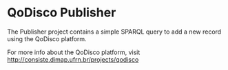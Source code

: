 # QoDisco Publisher

The Publisher project contains a simple SPARQL query to add a new record using the QoDisco platform.

For more info about the QoDisco platform, visit http://consiste.dimap.ufrn.br/projects/qodisco